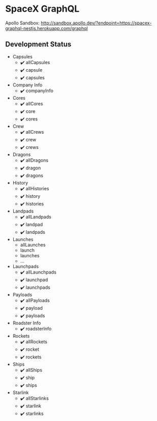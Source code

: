 # SpaceX GraphQL

Apollo Sandbox: http://sandbox.apollo.dev/?endpoint=https://spacex-graphql-nestjs.herokuapp.com/graphql

## Development Status

* Capsules
  * ✔️ allCapsules
  * ✔️ capsule
  * ✔️ capsules
* Company Info
  * ✔️ companyInfo
* Cores
  * ✔️ allCores
  * ✔️ core
  * ✔️ cores
* Crew
  * ✔️ allCrews
  * ✔️ crew
  * ✔️ crews
* Dragons
  * ✔️ allDragons
  * ✔️ dragon
  * ✔️ dragons
* History
  * ✔️ allHistories
  * ✔️ history
  * ✔️ histories
* Landpads
  * ✔️ allLandpads
  * ✔️ landpad
  * ✔️ landpads
* Launches
  * allLaunches
  * launch
  * launches
  * ...
* Launchpads
  * ✔️ allLaunchpads
  * ✔️ launchpad
  * ✔️ launchpads
* Payloads
  * ✔️ allPayloads
  * ✔️ payload
  * ✔️ payloads
* Roadster Info
  * ✔️ roadsterInfo
* Rockets
  * ✔️ allRockets
  * ✔️ rocket
  * ✔️ rockets
* Ships
  * ✔️ allShips
  * ✔️ ship
  * ✔️ ships
* Starlink
  * ✔️ allStarlinks
  * ✔️ starlink
  * ✔️ starlinks
